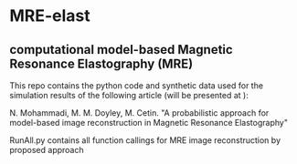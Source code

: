 # MRE-elast
## computational model-based Magnetic Resonance Elastography (MRE)
This repo contains the python code and synthetic data used for the simulation results of the following article (will be presented at ):

N. Mohammadi, M. M. Doyley, M. Cetin. "A probabilistic approach for model-based image reconstruction in Magnetic Resonance Elastography"



RunAll.py contains all function callings for MRE image reconstruction by proposed approach
